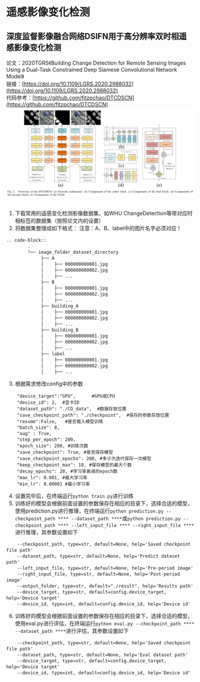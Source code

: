 # 遥感影像变化检测
## 深度监督影像融合网络DSIFN用于高分辨率双时相遥感影像变化检测
论文：2020TGRS《Building Change Detection for Remote Sensing Images Using a Dual-Task Constrained Deep Siamese Convolutional Network Model》  
链接：[https://doi.org/10.1109/LGRS.2020.2988032](https://doi.org/10.1109/LGRS.2020.2988032)  
代码参考：[https://github.com/fitzpchao/DTCDSCN](https://github.com/fitzpchao/DTCDSCN)  
![网络图](image.png)
&emsp;
1. 下载常用的遥感变化检测影像数据集，如WHU ChangeDetection等带对应时相标签的数据集（按照论文内的设置）
2. 将数据集整理成如下格式：
注意：A、B、label中的图片名字必须对应！
```
.. code-block::
        .
        └── image_folder_dataset_directory
             ├── A
             │    ├── 000000000001.jpg
             │    ├── 000000000002.jpg
             │    ├── ...
             ├── B
             │    ├── 000000000001.jpg
             │    ├── 000000000002.jpg
             │    ├── ...
             ├── building_A
             │    ├── 000000000001.jpg
             │    ├── 000000000002.jpg
             │    ├── ...
             ├── building_B
             │    ├── 000000000001.jpg
             │    ├── 000000000002.jpg
             │    ├── ...
             ├── label
             │    ├── 000000000001.jpg
             │    ├── 000000000002.jpg
             │    ├── ...
```
3. 根据需求修改config中的参数
```
    "device_target":"GPU",      #GPU或CPU
    "device_id": 2,  #显卡ID
    "dataset_path": "./CD_data",  #数据存放位置
    "save_checkpoint_path": "./checkpoint",  #保存的参数存放位置
    "resume":False,   #是否载入模型训练
    "batch_size": 8,
    "aug" : True,
    "step_per_epoch": 200,
    "epoch_size": 200, #训练次数
    "save_checkpoint": True, #是否保存模型
    "save_checkpoint_epochs": 200, #多少次迭代保存一次模型
    "keep_checkpoint_max": 10, #保存模型的最大个数
    "decay_epochs": 20, #学习率衰减的epoch数
    "max_lr": 0.001, #最大学习率
    "min_lr": 0.00001 #最小学习率
```
4. 设置完毕后，在终端运行``python train.py``进行训练
5. 训练好的模型会根据前面设置的参数保存在相应的目录下，选择合适的模型，使用prediction.py进行推理，在终端运行``python prediction.py --checkpoint_path **** --dataset_path ****``或``python prediction.py --checkpoint_path **** --left_input_file **** --right_input_file ****``进行推理，其参数设置如下   
```
    --checkpoint_path, type=str, default=None, help='Saved checkpoint file path'
    --dataset_path, type=str, default=None, help='Predict dataset path'
    --left_input_file, type=str, default=None, help='Pre-period image'
    --right_input_file, type=str, default=None, help='Post-period image'
    --output_folder, type=str, default="./result", help='Results path'
    --device_target, type=str, default=config.device_target, help='Device target'
    --device_id, type=int, default=config.device_id, help='Device id'
```
6. 训练好的模型会根据前面设置的参数保存在相应的目录下，选择合适的模型，使用eval.py进行评估，在终端运行``python eval.py --checkpoint_path **** --dataset_path ****``进行评估，其参数设置如下   
```
    --checkpoint_path, type=str, default=None, help='Saved checkpoint file path'
    --dataset_path, type=str, default=None, help='Eval dataset path'
    --device_target, type=str, default=config.device_target, help='Device target'
    --device_id, type=int, default=config.device_id, help='Device id'
```